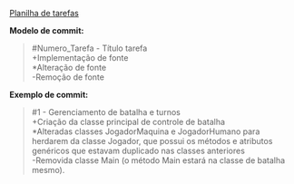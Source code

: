 [Planilha de tarefas](https://docs.google.com/spreadsheets/d/16DZhcF3SifE_ZPdPtHsCPVFi7tDu6L_TLI3EetZBPGY/edit#gid=0)

**Modelo de commit:**
>#Numero_Tarefa - Título tarefa  
>+Implementação de fonte  
>*Alteração de fonte  
>-Remoção de fonte  

**Exemplo de commit:**
>#1 - Gerenciamento de batalha e turnos  
>+Criação da classe principal de controle de batalha  
>*Alteradas classes JogadorMaquina e JogadorHumano para herdarem da classe Jogador, que possui os métodos e atributos genéricos que estavam duplicado nas classes anteriores  
>-Removida classe Main (o método Main estará na classe de batalha mesmo).  
